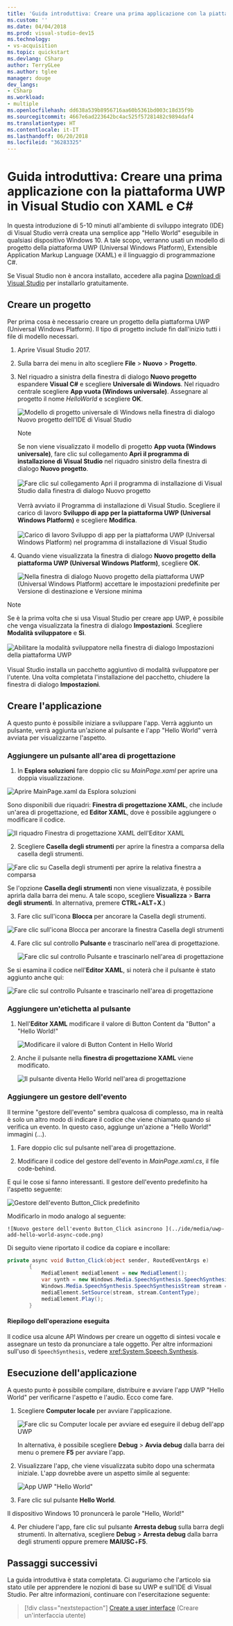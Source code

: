 ```yaml
---
title: 'Guida introduttiva: Creare una prima applicazione con la piattaforma UWP in Visual Studio con XAML e C# | Microsoft Docs'
ms.custom: ''
ms.date: 04/04/2018
ms.prod: visual-studio-dev15
ms.technology:
- vs-acquisition
ms.topic: quickstart
ms.devlang: CSharp
author: TerryGLee
ms.author: tglee
manager: douge
dev_langs:
- CSharp
ms.workload:
- multiple
ms.openlocfilehash: dd638a539b8956716aa60b5361bd003c18d35f9b
ms.sourcegitcommit: 4667e6ad223642bc4ac525f57281482c9894daf4
ms.translationtype: HT
ms.contentlocale: it-IT
ms.lasthandoff: 06/20/2018
ms.locfileid: "36283325"
---
```

# <a name="quickstart-create-your-first-universal-windows-platform-application-in-visual-studio-with-xaml-and-c35"></a>Guida introduttiva: Creare una prima applicazione con la piattaforma UWP in Visual Studio con XAML e C&#35;

In questa introduzione di 5-10 minuti all'ambiente di sviluppo integrato (IDE) di Visual Studio verrà creata una semplice app "Hello World" eseguibile in qualsiasi dispositivo Windows 10. A tale scopo, verranno usati un modello di progetto della piattaforma UWP (Universal Windows Platform), Extensible Application Markup Language (XAML) e il linguaggio di programmazione C#.

Se Visual Studio non è ancora installato, accedere alla pagina [Download di Visual Studio](https://visualstudio.microsoft.com/downloads/?utm_medium=microsoft&utm_source=docs.microsoft.com&utm_campaign=button+cta&utm_content=download+vs2017) per installarlo gratuitamente.

## <a name="create-a-project"></a>Creare un progetto

Per prima cosa è necessario creare un progetto della piattaforma UWP (Universal Windows Platform). Il tipo di progetto include fin dall'inizio tutti i file di modello necessari.

1. Aprire Visual Studio 2017.

2. Sulla barra dei menu in alto scegliere **File** > **Nuovo** > **Progetto**.

3. Nel riquadro a sinistra della finestra di dialogo **Nuovo progetto** espandere **Visual C#** e scegliere **Universale di Windows**. Nel riquadro centrale scegliere **App vuota (Windows universale)**. Assegnare al progetto il nome *HelloWorld* e scegliere **OK**.

   ![Modello di progetto universale di Windows nella finestra di dialogo Nuovo progetto dell'IDE di Visual Studio](../ide/media/new-project-csharp-uwp-helloworld.png)

   > [!NOTE]
   > Se non viene visualizzato il modello di progetto **App vuota (Windows universale)**, fare clic sul collegamento **Apri il programma di installazione di Visual Studio** nel riquadro sinistro della finestra di dialogo **Nuovo progetto**.<br><br>![Fare clic sul collegamento Apri il programma di installazione di Visual Studio dalla finestra di dialogo Nuovo progetto](../ide/media/vb-open-visual-studio-installer-hello-world.png)<br><br>Verrà avviato il Programma di installazione di Visual Studio. Scegliere il carico di lavoro **Sviluppo di app per la piattaforma UWP (Universal Windows Platform)** e scegliere **Modifica**.<br><br>![Carico di lavoro Sviluppo di app per la piattaforma UWP (Universal Windows Platform) nel programma di installazione di Visual Studio](../ide/media/uwp-dev-workload.png)

4. Quando viene visualizzata la finestra di dialogo **Nuovo progetto della piattaforma UWP (Universal Windows Platform)**, scegliere **OK**.

   ![Nella finestra di dialogo Nuovo progetto della piattaforma UWP (Universal Windows Platform) accettare le impostazioni predefinite per Versione di destinazione e Versione minima](../ide/media/new-uwp-project-target-minver-dialog.png)

  > [!NOTE]
  > Se è la prima volta che si usa Visual Studio per creare app UWP, è possibile che venga visualizzata la finestra di dialogo **Impostazioni**. Scegliere **Modalità sviluppatore** e **Sì**.<br><br>
 ![Abilitare la modalità sviluppatore nella finestra di dialogo Impostazioni della piattaforma UWP](../ide/media/enable-developer-mode.png)<br><br>Visual Studio installa un pacchetto aggiuntivo di modalità sviluppatore per l'utente. Una volta completata l'installazione del pacchetto, chiudere la finestra di dialogo **Impostazioni**.

## <a name="create-the-application"></a>Creare l'applicazione

A questo punto è possibile iniziare a sviluppare l'app. Verrà aggiunto un pulsante, verrà aggiunta un'azione al pulsante e l'app "Hello World" verrà avviata per visualizzarne l'aspetto.

### <a name="add-a-button-to-the-design-canvas"></a>Aggiungere un pulsante all'area di progettazione

1. In **Esplora soluzioni** fare doppio clic su *MainPage.xaml* per aprire una doppia visualizzazione.

  ![Aprire MainPage.xaml da Esplora soluzioni ](../ide/media/uwp-solution-explorer-MainPage-xaml.png)

  Sono disponibili due riquadri: **Finestra di progettazione XAML**, che include un'area di progettazione, ed **Editor XAML**, dove è possibile aggiungere o modificare il codice.

  ![Il riquadro Finestra di progettazione XAML dell'Editor XAML](../ide/media/uwp-xaml-editor.png)

2. Scegliere **Casella degli strumenti** per aprire la finestra a comparsa della casella degli strumenti.

  ![Fare clic su Casella degli strumenti per aprire la relativa finestra a comparsa](../ide/media/uwp-toolbox.png)

  Se l'opzione **Casella degli strumenti** non viene visualizzata, è possibile aprirla dalla barra dei menu. A tale scopo, scegliere **Visualizza** > **Barra degli strumenti**. In alternativa, premere **CTRL**+**ALT**+**X**.)

3. Fare clic sull'icona **Blocca** per ancorare la Casella degli strumenti.

  ![Fare clic sull'icona Blocca per ancorare la finestra Casella degli strumenti](../ide/media/uwp-toolbox-autohide.png)

4. Fare clic sul controllo **Pulsante** e trascinarlo nell'area di progettazione.

   ![Fare clic sul controllo Pulsante e trascinarlo nell'area di progettazione](../ide/media/uwp-toolbox-add-button-control.png)

  Se si esamina il codice nell'**Editor XAML**, si noterà che il pulsante è stato aggiunto anche qui:

  ![Fare clic sul controllo Pulsante e trascinarlo nell'area di progettazione](../ide/media/uwp-xaml-control-code-window.png)

### <a name="add-a-label-to-the-button"></a>Aggiungere un'etichetta al pulsante

1. Nell'**Editor XAML** modificare il valore di Button Content da "Button" a "Hello World!"

   ![Modificare il valore di Button Content in Hello World](../ide/media/uwp-change-button-text-in-xaml-code-window.png)

2. Anche il pulsante nella **finestra di progettazione XAML** viene modificato.

   ![Il pulsante diventa Hello World nell'area di progettazione](../ide/media/uwp-button-text-change-in-design-canvas.png)

### <a name="add-an-event-handler"></a>Aggiungere un gestore dell'evento

Il termine "gestore dell'evento" sembra qualcosa di complesso, ma in realtà è solo un altro modo di indicare il codice che viene chiamato quando si verifica un evento. In questo caso, aggiunge un'azione a "Hello World!" immagini (...).

1. Fare doppio clic sul pulsante nell'area di progettazione.

2. Modificare il codice del gestore dell'evento in *MainPage.xaml.cs*, il file code-behind.

 E qui le cose si fanno interessanti. Il gestore dell'evento predefinito ha l'aspetto seguente:

   ![Gestore dell'evento Button_Click predefinito ](../ide/media/uwp-button-click-code.png)

 Modificarlo in modo analogo al seguente:

    ![Nuovo gestore dell'evento Button_Click asincrono ](../ide/media/uwp-add-hello-world-async-code.png)

  Di seguito viene riportato il codice da copiare e incollare:

  ```C#
  private async void Button_Click(object sender, RoutedEventArgs e)
         {
             MediaElement mediaElement = new MediaElement();
             var synth = new Windows.Media.SpeechSynthesis.SpeechSynthesizer();
             Windows.Media.SpeechSynthesis.SpeechSynthesisStream stream = await synth.SynthesizeTextToStreamAsync("Hello, World!");
             mediaElement.SetSource(stream, stream.ContentType);
             mediaElement.Play();
         }
  ```

#### <a name="what-did-we-just-do"></a>Riepilogo dell'operazione eseguita

Il codice usa alcune API Windows per creare un oggetto di sintesi vocale e assegnare un testo da pronunciare a tale oggetto. Per altre informazioni sull'uso di `SpeechSynthesis`, vedere <xref:System.Speech.Synthesis>.

## <a name="run-the-application"></a>Esecuzione dell'applicazione

A questo punto è possibile compilare, distribuire e avviare l'app UWP "Hello World" per verificarne l'aspetto e l'audio. Ecco come fare.

1. Scegliere **Computer locale** per avviare l'applicazione.

   ![Fare clic su Computer locale per avviare ed eseguire il debug dell'app UWP](../ide/media/uwp-start-or-debug.png)

   In alternativa, è possibile scegliere **Debug** > **Avvia debug** dalla barra dei menu o premere **F5** per avviare l'app.

2. Visualizzare l'app, che viene visualizzata subito dopo una schermata iniziale. L'app dovrebbe avere un aspetto simile al seguente:

   ![App UWP "Hello World"](../ide/media/uwp-hello-world-app.png)

3. Fare clic sul pulsante **Hello World**.

 Il dispositivo Windows 10 pronuncerà le parole "Hello, World!"

4. Per chiudere l'app, fare clic sul pulsante **Arresta debug** sulla barra degli strumenti. In alternativa, scegliere **Debug** > **Arresta debug** dalla barra degli strumenti oppure premere **MAIUSC**+**F5**.

## <a name="next-steps"></a>Passaggi successivi

La guida introduttiva è stata completata. Ci auguriamo che l'articolo sia stato utile per apprendere le nozioni di base su UWP e sull'IDE di Visual Studio. Per altre informazioni, continuare con l'esercitazione seguente:

> [!div class="nextstepaction"]
> [Create a user interface](/windows/uwp/design/basics/xaml-basics-ui) (Creare un'interfaccia utente)

